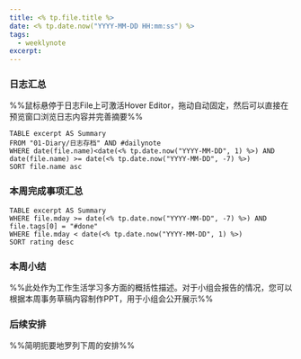 ```yaml
---
title: <% tp.file.title %>
date: <% tp.date.now("YYYY-MM-DD HH:mm:ss") %>
tags:
  - weeklynote
excerpt:
---
```


### 日志汇总
%%鼠标悬停于日志File上可激活Hover Editor，拖动自动固定，然后可以直接在预览窗口浏览日志内容并完善摘要%%
```dataview
TABLE excerpt AS Summary
FROM "01-Diary/日志存档" AND #dailynote 
WHERE date(file.name)<date(<% tp.date.now("YYYY-MM-DD", 1) %>) AND date(file.name) >= date(<% tp.date.now("YYYY-MM-DD", -7) %>)
SORT file.name asc
```

### 本周完成事项汇总


```dataview
TABLE excerpt AS Summary
WHERE file.mday >= date(<% tp.date.now("YYYY-MM-DD", -7) %>) AND file.tags[0] = "#done"
WHERE file.mday < date(<% tp.date.now("YYYY-MM-DD", 1) %>)
SORT rating desc
```

### 本周小结
%%此处作为工作生活学习多方面的概括性描述。对于小组会报告的情况，您可以根据本周事务草稿内容制作PPT，用于小组会公开展示%%


### 后续安排
%%简明扼要地罗列下周的安排%%
